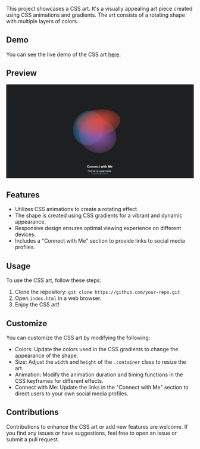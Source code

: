 This project showcases a CSS art. It's a visually appealing art piece created using CSS animations and gradients. The art consists of a rotating shape with multiple layers of colors.

## Demo

You can see the live demo of the CSS art [here](https://cssartbysuraj.netlify.app/).

## Preview

![CSS-Art Preview](preview.png)

## Features

- Utilizes CSS animations to create a rotating effect.
- The shape is created using CSS gradients for a vibrant and dynamic appearance.
- Responsive design ensures optimal viewing experience on different devices.
- Includes a "Connect with Me" section to provide links to social media profiles.

## Usage

To use the CSS art, follow these steps:

1. Clone the repository: `git clone https://github.com/your-repo.git`
2. Open `index.html` in a web browser.
3. Enjoy the CSS art!

## Customize

You can customize the CSS art by modifying the following:

- Colors: Update the colors used in the CSS gradients to change the appearance of the shape.
- Size: Adjust the `width` and `height` of the `.container` class to resize the art.
- Animation: Modify the animation duration and timing functions in the CSS keyframes for different effects.
- Connect with Me: Update the links in the "Connect with Me" section to direct users to your own social media profiles.

## Contributions

Contributions to enhance the CSS art or add new features are welcome. If you find any issues or have suggestions, feel free to open an issue or submit a pull request.

